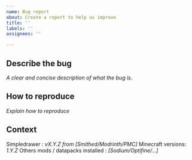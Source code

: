```yaml
---
name: Bug report
about: Create a report to help us improve
title: ''
labels: ''
assignees: ''

---
```


## Describe the bug
*A clear and concise description of what the bug is.*

## How to reproduce
*Explain how to reproduce*

## Context
Simpledrawer : *vX.Y.Z from [Smithed/Modrinth/PMC]*
Minecraft versions: *1.Y.Z*
Others mods / datapacks installed : *[Sodium/Optifine/...]*
